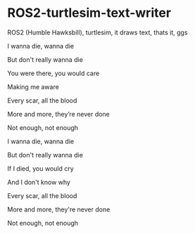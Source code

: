 # ROS2-turtlesim-text-writer
ROS2 (Humble Hawksbill), turtlesim, it draws text, thats it, ggs



I wanna die, wanna die

But don't really wanna die

You were there, you would care

Making me aware

Every scar, all the blood

More and more, they’re never done

Not enough, not enough


I wanna die, wanna die

But don't really wanna die

If I died, you would cry

And I don't know why

Every scar, all the blood

More and more, they're never done

Not enough, not enough
